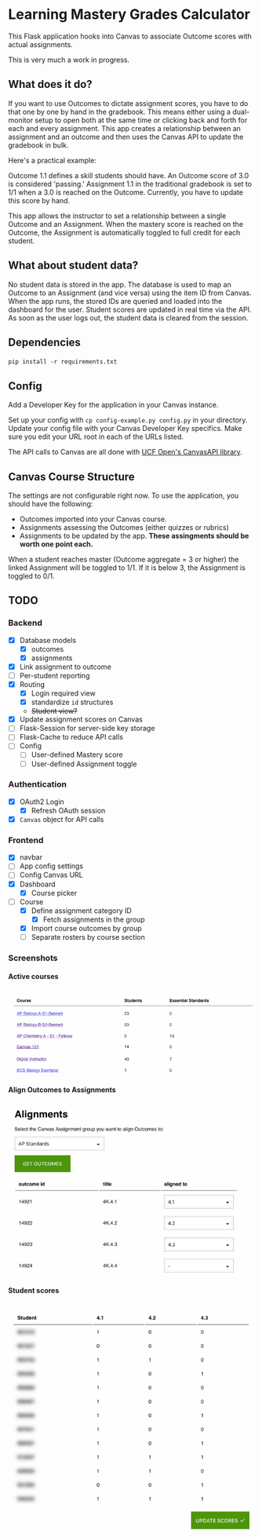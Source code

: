 # Learning Mastery Grades Calculator

This Flask application hooks into Canvas to associate Outcome scores with actual assignments.

This is very much a work in progress.

## What does it do?

If you want to use Outcomes to dictate assignment scores, you have to do that one by one by hand in the gradebook. This means either using a dual-monitor setup to open both at the same time or clicking back and forth for each and every assignment. This app creates a relationship between an assignment and an outcome and then uses the Canvas API to update the gradebook in bulk.

Here's a practical example:

Outcome 1.1 defines a skill students should have. An Outcome score of 3.0 is considered 'passing.' Assignment 1.1 in the traditional gradebook is set to 1/1 when a 3.0 is reached on the Outcome. Currently, you have to update this score by hand.

This app allows the instructor to set a relationship between a single Outcome and an Assignment. When the mastery score is reached on the Outcome, the Assignment is automatically toggled to full credit for each student.

## What about student data?

No student data is stored in the app. The database is used to map an Outcome to an Assignment (and vice versa) using the item ID from Canvas. When the app runs, the stored IDs are queried and loaded into the dashboard for the user. Student scores are updated in real time via the API. As soon as the user logs out, the student data is cleared from the session.

## Dependencies

`pip install -r requirements.txt`

## Config

Add a Developer Key for the application in your Canvas instance.

Set up your config with `cp config-example.py config.py` in your directory. Update your config file with your Canvas Developer Key specifics. Make sure you edit your URL root in each of the URLs listed.

The API calls to Canvas are all done with [UCF Open's CanvasAPI library](https://github.com/ucfopen/canvasapi/tree/master).

## Canvas Course Structure

The settings are not configurable right now. To use the application, you should have the following:

- Outcomes imported into your Canvas course.
- Assignments assessing the Outcomes (either quizzes or rubrics)
- Assignments to be updated by the app. **These assingments should be worth one point each.**

When a student reaches master (Outcome aggregate = 3 or higher) the linked Assignment will be toggled to 1/1. If it is below 3, the Assignment is toggled to 0/1.

## TODO

### Backend

- [x] Database models
  - [x] outcomes
  - [x] assignments
- [x] Link assignment to outcome
- [ ] Per-student reporting
- [x] Routing
  - [X] Login required view
  - [X] standardize `id` structures
  - ~~Student view?~~
- [x] Update assignment scores on Canvas
- [ ] Flask-Session for server-side key storage
- [ ] Flask-Cache to reduce API calls
- [ ] Config
  - [ ] User-defined Mastery score
  - [ ] User-defined Assignment toggle

### Authentication

- [X] OAuth2 Login
  - [x] Refresh OAuth session
- [X] `Canvas` object for API calls

### Frontend

- [x] navbar
- [ ] App config settings
- [ ] Config Canvas URL
- [x] Dashboard
  - [X] Course picker
- [ ] Course
  - [x] Define assignment category ID
    - [x] Fetch assignments in the group
  - [x] Import course outcomes by group
  - [ ] Separate rosters by course section

### Screenshots

#### Active courses

![Active courses](./app/static/img/dashboard.png)

#### Align Outcomes to Assignments

![Alignments](./app/static/img/alignments.png)

#### Student scores

![Student scores](./app/static/img/scores.png)